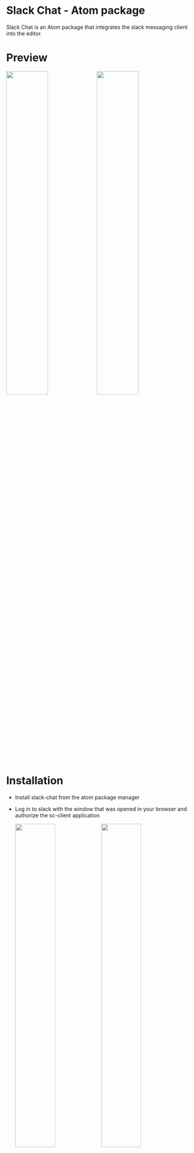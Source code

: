
# Slack Chat - Atom package

Slack Chat is an Atom package that integrates the slack messaging client into the editor.

# Preview
<img src="http://drive.google.com/uc?export=view&id=0B_FMiWCp_bLQNlluR2MwRkNWVG8" width="47%" />
<img src="http://drive.google.com/uc?export=view&id=0B_FMiWCp_bLQOEM1ZjZvUDRhVEk" width="47%" />


# Installation
- Install slack-chat from the atom package manager
- Log in to slack with the window that was opened in your browser and authorize the sc-client application

  <img src="http://drive.google.com/uc?export=view&id=0B_FMiWCp_bLQems3NTlIUjlzWWM" width="47%" />
  <img src="http://drive.google.com/uc?export=view&id=0B_FMiWCp_bLQYm9HSi0xY2RMQVU" width="47%" />

- Restart atom

# Usage

1. [Keybindings](https://github.com/callahanrts/slack-chat/wiki/Slack-Chat-Keybindings)
1. [Settings]()


# Todo
- [x] Send/receive messages in real time
- [x] Real time message notification system
- [x] User Status (online/offline)
- [x] Create Keybindings for selection
- [x] Parse markdown
- [x] Display emoji (regular and custom)
- [ ] Display/download images/files
- [ ] Display images/gifs/open graph data when a url is posted
- [ ] Upload files
- [ ] Send a selection of text as a message/file
- [ ] Code highlight for markdown
- [ ] Fix markdown differences between github flavored and Slack
- [ ] [User requests](https://github.com/callahanrts/slack-chat/issues)
